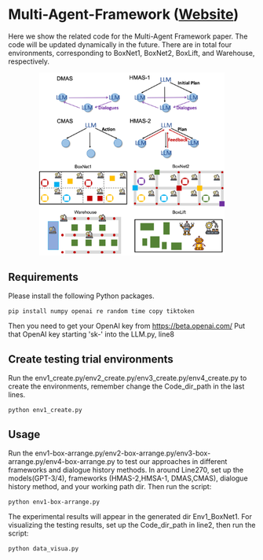 # Multi-Agent-Framework ([Website](https://yongchao98.github.io/MIT-REALM-Multi-Robot/))
Here we show the related code for the Multi-Agent Framework paper. The code will be updated dynamically in the future. There are in total four environments, corresponding to BoxNet1, BoxNet2, BoxLift, and Warehouse, respectively.

<div align="center">
    <img src="Github-figures/main_figure.png" alt="Main image" width="75%"/>
</div>

## Requirements
Please install the following Python packages.
```
pip install numpy openai re random time copy tiktoken
```

Then you need to get your OpenAI key from https://beta.openai.com/
Put that OpenAI key starting 'sk-' into the LLM.py, line8

## Create testing trial environments
Run the env1_create.py/env2_create.py/env3_create.py/env4_create.py to create the environments, remember change the Code_dir_path in the last lines.

```
python env1_create.py
```

## Usage
Run the env1-box-arrange.py/env2-box-arrange.py/env3-box-arrange.py/env4-box-arrange.py to test our approaches in different frameworks and dialogue history methods. In around Line270, set up the models(GPT-3/4), frameworks (HMAS-2,HMSA-1, DMAS,CMAS), dialogue history method, and your working path dir. Then run the script:

```
python env1-box-arrange.py
```

The experimental results will appear in the generated dir Env1_BoxNet1. For visualizing the testing results, set up the Code_dir_path in line2, then run the script:

```
python data_visua.py
```
